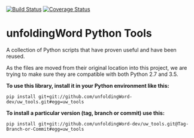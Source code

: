 [![Build Status](https://travis-ci.org/unfoldingWord-dev/uw_tools.svg)](https://travis-ci.org/unfoldingWord-dev/uw_tools) [![Coverage Status](https://coveralls.io/repos/github/unfoldingWord-dev/uw_tools/badge.svg)](https://coveralls.io/github/unfoldingWord-dev/uw_tools)

# unfoldingWord Python Tools

A collection of Python scripts that have proven useful and have been reused.

As the files are moved from their original location into this project, we are trying to make sure they are compatible
with both Python 2.7 and 3.5.

__To use this library, install it in your Python environment like this:__

    pip install git+git://github.com/unfoldingWord-dev/uw_tools.git#egg=uw_tools

__To install a particular version (tag, branch or commit) use this:__

    pip install git+git://github.com/unfoldingWord-dev/uw_tools.git@Tag-Branch-or-Commit#egg=uw_tools
